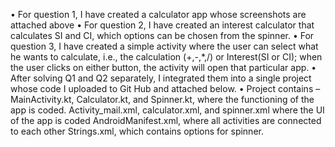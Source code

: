 •	For question 1, I have created a calculator app whose screenshots are attached above
•	For question 2, I have created an interest calculator that calculates SI and CI, which options can be chosen from the spinner.
•	For question 3, I have created a simple activity where the user can select what he wants to calculate, i.e., the calculation (+,-,*,/) or Interest(SI or CI); when the user clicks on either button, the activity will open that particular app. 
•	After solving Q1 and Q2 separately, I integrated them into a single project whose code I uploaded to Git Hub and attached below. 
•	Project contains –
 MainActivity.kt, Calculator.kt, and Spinner.kt, where the functioning of the app is coded.
Activity_mail.xml, calculator.xml, and spinner.xml where the UI of the app is coded
AndroidManifest.xml, where all activities are connected to each other
Strings.xml, which contains options for spinner.
